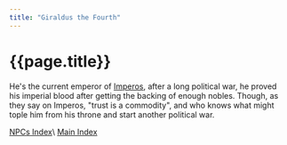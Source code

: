 ```yaml
---
title: "Giraldus the Fourth"
---
```


# {{page.title}}

He's the current emperor of [Imperos](../Factions/Imperos/Summary), after a long political war, he proved his imperial blood after getting the backing of enough nobles. Though, as they say on Imperos, "trust is a commodity", and who knows what might tople him from his throne and start another political war.

[NPCs Index](index)\\
[Main Index](../index)
